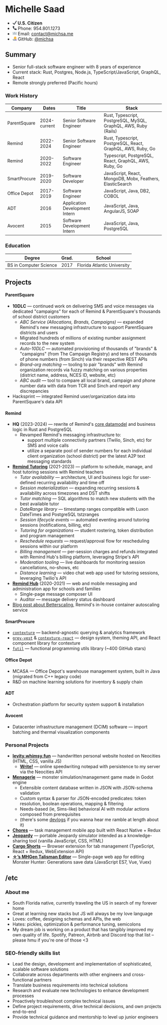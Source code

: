 # Michelle Saad

- **<img src="svg/check-mark.svg" width=13 height=13 /> U.S. Citizen**
- <img src="svg/telephone-receiver.svg" width=13 height=13 /> Phone: 954.801.1273
- <img src="svg/e-mail.svg" width=13 height=13 /> Email: contact@michsa.me
- <img src="svg/woman-technologist.svg" width=13 height=13 /> GitHub: [@michsa](https://github.com/michsa)

## Summary

- Senior full-stack software engineer with 8 years of experience
- Current stack: Rust, Postgres, Node.js, TypeScript/JavaScript, GraphQL, React
- Remote strongly preferred (Pacific hours)

### Work History

| Company      | Dates        | Title                          | Stack                                                           |
| ------------ | ------------ | ------------------------------ | --------------------------------------------------------------- |
| ParentSquare | 2024-current | Senior Software Engineer       | Rust, Typescript, PostgreSQL, MySQL, GraphQL, AWS, Ruby (Rails) |
| Remind       | 2022-2024    | Senior Software Engineer       | Rust, Typescript, PostgreSQL, React, GraphQL, AWS, Ruby, Go     |
| Remind       | 2020-2022    | Software Engineer              | Typescript, PostgreSQL, React, GraphQL, AWS, Ruby, Go           |
| SmartProcure | 2019-2020    | Software Developer             | JavaScript, React, MongoDB, Mobx, Feathers, ElasticSearch       |
| Office Depot | 2017-2019    | Software Engineer              | JavaScript, Java, DB2, COBOL                                    |
| ADT          | 2016         | Application Development Intern | JavaScript, Java, AngularJS, SOAP                               |
| Avocent      | 2015         | Software Development Intern    | JavaScript, Java, PostgreSQL                                    |

### Education

| Degree                 | Grad. | School                      |
| ---------------------- | ----- | --------------------------- |
| BS in Computer Science | 2017  | Florida Atlantic University |

## Projects

#### ParentSquare

- **10DLC** — continued work on delivering SMS and voice messages via dedicated "campaigns" for each of Remind & ParentSquare's thousands of school district customers
  - *ABC Service (Allocations, Brands, Campaigns)* — expanded Remind's new messaging infrastructure to support ParentSquare districts and users
  - Migrated hundreds of millions of existing number assignment records to the new system
  - *Auto-10DLC* — automated provisioning of thousands of "brands" & "campaigns" (from The Campaign Registry) and tens of thousands of phone numbers (from Sinch) via their respective REST APIs
  - *Brand-org matching* — tooling to pair "brands" with Remind organization records via fuzzy matching on various properties (district name, address, NCES ID, website, etc)
  - *ABC audit* — tool to compare all local brand, campaign and phone number data with data from TCR and Sinch and report any discrepancies
- Hacksprint — integrated Remind user/organization data into ParentSquare's data API

#### Remind

- **HQ** (2023-2024) — rewrite of Remind's [core datamodel](https://engineering.remind.com/Transitive-Closure-In-PostgreSQL/) and business logic in Rust and PostgreSQL
  - Revamped Remind's messaging infrastructure to:
    - support multiple connectivity partners (Twilio, Sinch, etc) for SMS and voice calls
    - utilize a separate pool of sender numbers for each individual client organization (school district) per the latest A2P text messaging standards
- [**Remind Tutoring**](https://www.remind.com/tutoring) (2021-2023) — platform to schedule, manage, and host tutoring sessions with Remind teachers
  - *Tutor availability* — architecture, UI and business logic for user-defined recurring availability and time off
  - *Session materialization* — expanding recurring sessions & availability across timezones and DST shifts
  - *Tutor matching* — SQL algorithms to match new students with the best available tutor
  - *DateRange library* — timestamp ranges compatible with Luxon DateTimes and PostgreSQL tstzranges
  - *Session lifecycle events* — automated eventing around tutoring sessions (notifications, billing, etc)
  - *Tutoring for organizations* — student rostering, token distribution and program management
  - *Reschedule requests* — request/approval flow for rescheduling sessions within our platform
  - *Billing management* — per-session charges and refunds integrated with Remind Hub's billing platform, leveraging Stripe's API
  - *Moderation tooling* — live dashboards for monitoring session cancellations, no-shows, etc
  - *Distance learning* — video chat web app used for tutoring sessions, leveraging Twilio's API
- [**Remind Hub**](https://www.remind.com/hub) (2020-2021) — web and mobile messaging and administration app for schools and families
  - Single-page message composer UI
  - Auditor — message delivery status dashboard
- [Blog post about Betterscaling](https://engineering.remind.com/betterscaling/), Remind's in-house container autoscaling service

#### SmartProcure

- [`contexture`](https://github.com/smartprocure/contexture) — backend-agnostic querying & analytics framework
- [`grey-vest`](https://github.com/smartprocure/grey-vest) & [`contexture-react`](https://github.com/smartprocure/contexture-react) — design system, theming API, and React component library for contexture
- [`futil`](https://github.com/smartprocure/futil-js) — functional programming utils library (~400 GitHub stars)

#### Office Depot

- MCASA — Office Depot's warehouse management system, built in Java (migrated from C++ legacy code)
- R&D on machine learning solutions for inventory & supply chain

#### ADT

- Orchestration platform for security system support & installation

#### Avocent

- Datacenter infrastructure management (DCIM) software — import batching and thermal visualization components

### Personal Projects

- **[levity.whimsy.fun](https://levity.whimsy.fun)** — handwritten personal website hosted on Neocities (HTML, CSS, vanilla JS)
  - **[Write!](https://levity.whimsy.fun/write/about)** — online speedwriting notepad with persistence to my server via the Neocities API
- **[Menagerie](https://github.com/sand-bird/menagerie)** — monster simulation/management game made in Godot engine
  - Extensible content database written in JSON with JSON-schema validation
  - Custom syntax & parser for JSON-encoded predicates: token resolution, boolean operations, mapping & filtering
  - Needs-based (ie, Sims-like) behavioral AI with modular actions composed from prerequisites
  - (there's some [devlogs](https://vimeo.com/user204385298) if you wanna hear me ramble at length about it)
- **[Chores](https://github.com/michsa/chores)** — task management mobile app built with React Native + Redux
- **[Jeopardy](https://github.com/michsa/jeopardy)** — portable Jeopardy simulator intended as a knowledge-sharing tool (vanilla JavaScript, CSS, HTML)
- **[Cargo Shorts](https://github.com/michsa/cargo-shorts)** — Browser extension for tab management (TypeScript, React + Redux, WebExtension API)
- **[☆’s MHGen Talisman Editor](https://sand-bird.github.io/talismans)** — Single-page web app for editing Monster Hunter: Generations save data (JavaScript ES7, Vue, Vuex)

## /etc

### About me

- South Florida native, currently traveling the US in search of my forever home
- Great at learning new stacks but JS will always be my love language
- Loves: coffee, designing schemas and APIs, the web
- Hates: pickles, optimization & performance tuning, semicolons
- My dream job is working on a product that has tangibly improved my own quality of life. Spotify, Patreon, Airbnb and Discord top that list &ndash; please hmu if you're one of those <3

### SEO-friendly skills list

- Lead the design, development and implementation of sophisticated, scalable software solutions
- Collaborate across departments with other engineers and cross-functional partners
- Translate business requirements into technical solutions
- Research and evaluate new technologies to enhance development processes
- Proactively troubleshoot complex technical issues
- Define project requirements, drive technical decisions, and own projects end-to-end
- Provide technical guidance and mentorship to level up junior engineers
